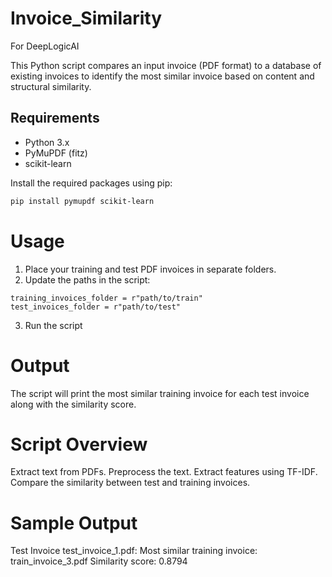 # Invoice_Similarity
For DeepLogicAI

This Python script compares an input invoice (PDF format) to a database of existing invoices to identify the most similar invoice based on content and structural similarity.

## Requirements

- Python 3.x
- PyMuPDF (fitz)
- scikit-learn

Install the required packages using pip:

```sh
pip install pymupdf scikit-learn
```

# Usage
1) Place your training and test PDF invoices in separate folders.
2) Update the paths in the script:

```
training_invoices_folder = r"path/to/train"
test_invoices_folder = r"path/to/test"
```
3) Run the script

# Output
The script will print the most similar training invoice for each test invoice along with the similarity score.

# Script Overview
Extract text from PDFs.
Preprocess the text.
Extract features using TF-IDF.
Compare the similarity between test and training invoices.

# Sample Output
Test Invoice test_invoice_1.pdf:
Most similar training invoice: train_invoice_3.pdf
Similarity score: 0.8794

